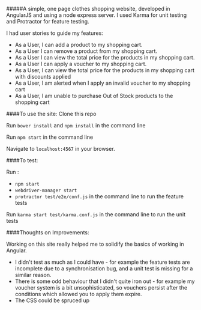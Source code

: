 #####A simple, one page clothes shopping website, developed in AngularJS and using a node express server. I used Karma for unit testing and Protractor for feature testing.

I had user stories to guide my features:
* As a User, I can add a product to my shopping cart.
* As a User I can remove a product from my shopping cart.
* As a User I can view the total price for the products in my shopping cart.
* As a User I can apply a voucher to my shopping cart.
* As a User, I can view the total price for the products in my shopping cart with discounts applied
* As a User, I am alerted when I apply an invalid voucher to my shopping cart
* As a User, I am unable to purchase Out of Stock products to the shopping cart

####To use the site:
Clone this repo

Run ```bower install``` and ```npm install``` in the command line

Run ```npm start``` in the command line

Navigate to ```localhost:4567``` in your browser.


####To test:

Run :
* ```npm start ```
* ```webdriver-manager start```
* ```protractor test/e2e/conf.js``` 
in the command line to run the feature tests

Run ```karma start test/karma.conf.js``` in the command line to run the unit tests


####Thoughts on Improvements:

Working on this site really helped me to solidify the basics of working in Angular.

* I didn't test as much as I could have - for example the feature tests are incomplete due to a synchronisation bug, and a unit test is missing for a similar reason.
* There is some odd behaviour that I didn't quite iron out - for example my voucher system is a bit unsophisticated, so vouchers persist after the conditions which allowed you to apply them expire.
* The CSS could be spruced up
